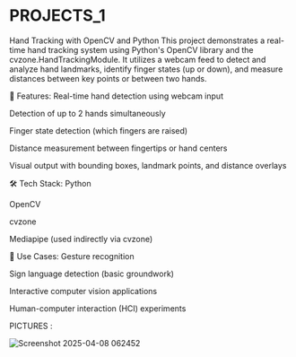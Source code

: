 # PROJECTS_1

Hand Tracking with OpenCV and Python
This project demonstrates a real-time hand tracking system using Python's OpenCV library and the cvzone.HandTrackingModule. It utilizes a webcam feed to detect and analyze hand landmarks, identify finger states (up or down), and measure distances between key points or between two hands.

🚀 Features:
Real-time hand detection using webcam input

Detection of up to 2 hands simultaneously

Finger state detection (which fingers are raised)

Distance measurement between fingertips or hand centers

Visual output with bounding boxes, landmark points, and distance overlays

🛠️ Tech Stack:
Python

OpenCV

cvzone

Mediapipe (used indirectly via cvzone)

📌 Use Cases:
Gesture recognition

Sign language detection (basic groundwork)

Interactive computer vision applications

Human-computer interaction (HCI) experiments


PICTURES :

![Screenshot 2025-04-08 062452](https://github.com/user-attachments/assets/30a99eff-bd77-4ded-95a8-4ff3194c29c7)


